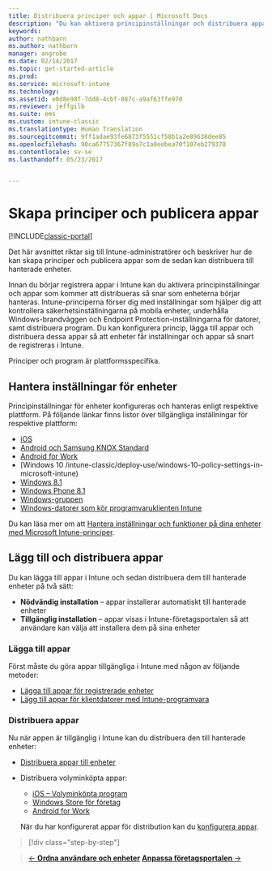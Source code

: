 ```yaml
---
title: Distribuera principer och appar | Microsoft Docs
description: "Du kan aktivera principinställningar och distribuera appar som kommer att tillämpas när enheterna har registrerats till hantering."
keywords: 
author: nathbarn
ms.author: nathbarn
manager: angrobe
ms.date: 02/14/2017
ms.topic: get-started-article
ms.prod: 
ms.service: microsoft-intune
ms.technology: 
ms.assetid: e0d8e98f-7dd8-4cbf-887c-a9af63ffe970
ms.reviewer: jeffgilb
ms.suite: ems
ms.custom: intune-classic
ms.translationtype: Human Translation
ms.sourcegitcommit: 9ff1adae93fe6873f5551cf58b1a2e89638dee85
ms.openlocfilehash: 90ca67757367f89a7c1a0eebea70f107eb279378
ms.contentlocale: sv-se
ms.lasthandoff: 05/23/2017


---
```


# <a name="create-policies-and-publish-apps"></a>Skapa principer och publicera appar

[!INCLUDE[classic-portal](../includes/classic-portal.md)]

Det här avsnittet riktar sig till Intune-administratörer och beskriver hur de kan skapa principer och publicera appar som de sedan kan distribuera till hanterade enheter.

Innan du börjar registrera appar i Intune kan du aktivera principinställningar och appar som kommer att distribueras så snar som enheterna börjar hanteras. Intune-principerna förser dig med inställningar som hjälper dig att kontrollera säkerhetsinställningarna på mobila enheter, underhålla Windows-brandväggen och Endpoint Protection-inställningarna för datorer, samt distribuera program. Du kan konfigurera princip, lägga till appar och distribuera dessa appar så att enheter får inställningar och appar så snart de registreras i Intune.

Principer och program är plattformsspecifika.

## <a name="manage-device-settings"></a>Hantera inställningar för enheter

 Principinställningar för enheter konfigureras och hanteras enligt respektive plattform. På följande länkar finns listor över tillgängliga inställningar för respektive plattform:

- [iOS](/intune-classic/deploy-use/ios-policy-settings-in-microsoft-intune)
- [Android och Samsung KNOX Standard](/intune-classic/deploy-use/android-policy-settings-in-microsoft-intune)
- [Android for Work](/intune-classic/deploy-use/android-for-work-policy-settings-in-microsoft-intune)
- [Windows 10 /intune-classic/deploy-use/windows-10-policy-settings-in-microsoft-intune)
- [Windows 8.1](/intune-classic/deploy-use/windows-configuration-policy-settings-in-microsoft-intune)
- [Windows Phone 8.1](/intune-classic/deploy-use/windows-phone-8-1-policy-settings-in-microsoft-intune)
- [Windows-gruppen](/intune-classic/deploy-use/windows-team-configuration-policy-settings-in-microsoft-intune)
- [Windows-datorer som kör programvaruklienten Intune](/intune-classic/deploy-use/policies-to-protect-windows-pcs-in-microsoft-intune)

Du kan läsa mer om att [Hantera inställningar och funktioner på dina enheter med Microsoft Intune-principer](/intune-classic/deploy-use/manage-settings-and-features-on-your-devices-with-microsoft-intune-policies).

## <a name="add-and-deploy-apps"></a>Lägg till och distribuera appar

Du kan lägga till appar i Intune och sedan distribuera dem till hanterade enheter på två sätt:
- **Nödvändig installation** – appar installerar automatiskt till hanterade enheter
- **Tillgänglig installation** – appar visas i Intune-företagsportalen så att användare kan välja att installera dem på sina enheter

### <a name="add-apps"></a>Lägga till appar

Först måste du göra appar tillgängliga i Intune med någon av följande metoder:
- [Lägga till appar för registrerade enheter](/intune-classic/deploy-use/add-apps-for-mobile-devices-in-microsoft-intune)
- [Lägg till appar för klientdatorer med Intune-programvara](/intune-classic/deploy-use/add-apps-for-windows-pcs-in-microsoft-intune)

### <a name="deploy-apps"></a>Distribuera appar

Nu när appen är tillgänglig i Intune kan du distribuera den till hanterade enheter:
- [Distribuera appar till enheter](/intune-classic/deploy-use/deploy-use/deploy-apps-in-microsoft-intune)
- Distribuera volyminköpta appar:
    - [iOS – Volyminköpta program](/intune-classic/deploy-use/manage-ios-apps-you-purchased-through-a-volume-purchase-program-with-microsoft-intune)
    - [Windows Store för företag](/intune-classic/deploy-use/manage-apps-you-purchased-from-the-windows-store-for-business-with-microsoft-intune)
    - [Android for Work](/intune-classic/deploy-use/android-for-work-apps)

    När du har konfigurerat appar för distribution kan du [konfigurera appar](/intune-classic/deploy-use/monitor-apps-in-microsoft-intune).

>[!div class="step-by-step"]

>[&larr; **Ordna användare och enheter**](.\start-with-a-paid-subscription-to-microsoft-intune-step-5.md) [**Anpassa företagsportalen** &rarr;](.\start-with-a-paid-subscription-to-microsoft-intune-step-7.md)  

